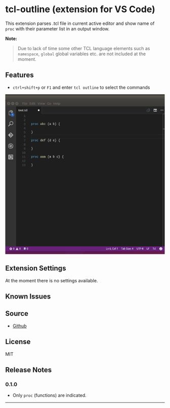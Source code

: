 # tcl-outline (extension for VS Code)

This extension parses .tcl file in current active editor and show name of `proc` with their parameter list in an output window.

**Note:**
> Due to lack of time some other TCL language elements such as `namespace`, `global` global variables etc. are not included at the moment.
> 

## Features

* `ctrl+shift+p` or `F1` and enter `tcl outline` to select the commands

![example](images/ex.gif)

## Extension Settings

At the moment there is no settings available.

## Known Issues

## Source

* [Github](https://github.com/raycarter/tcl-outline-vscode)

## License

MIT

## Release Notes


### 0.1.0

* Only `proc` (functions) are indicated.

-----------------------------------------------------------------------------------------------------------

